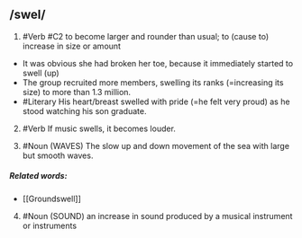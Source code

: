 ## /swel/  
1. #Verb 
#C2
to become larger and rounder than usual; to (cause to) increase in size or amount

- It was obvious she had broken her toe, because it immediately started to swell (up)
- The group recruited more members, swelling its ranks (=increasing its size) to more than 1.3 million.
- #Literary
His heart/breast swelled with pride (=he felt very proud) as he stood watching his son graduate.

2. #Verb
If music swells, it becomes louder.

3. #Noun
(WAVES)
The slow up and down movement of the sea with large but smooth waves.

##### Related words:
- [[Groundswell]]

4. #Noun
(SOUND)
an increase in sound produced by a musical instrument or instruments